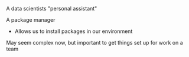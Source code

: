 
A data scientists "personal assistant"

A package manager
- Allows us to install packages in our environment

May seem complex now, but important to get things set up for work on a team

